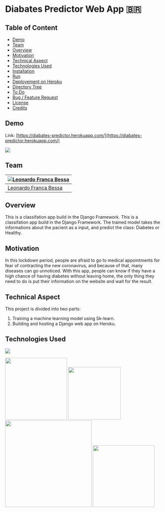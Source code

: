 # Diabates Predictor Web App :brazil: 

## Table of Content
  * [Demo](#demo)
  * [Team](#team)
  * [Overview](#overview)
  * [Motivation](#motivation)
  * [Technical Aspect](#technical-aspect)
  * [Technologies Used](#technologies-used)
  * [Installation](#installation)
  * [Run](#run)
  * [Deployement on Heroku](#deployement-on-heroku)
  * [Directory Tree](#directory-tree)
  * [To Do](#to-do)
  * [Bug / Feature Request](#bug---feature-request)
  * [License](#license)
  * [Credits](#credits)

## Demo
Link: [https://diabates-predictor.herokuapp.com/](https://diabates-predictor.herokuapp.com/)

[![](https://i.imgur.com/54J9Prl.png)](https://diabates-predictor.herokuapp.com/)

## Team
[![Leonardo França Bessa](https://avatars2.githubusercontent.com/u/22757584?s=460&u=34b2e3fde44b13d47ce00e372cf66db078a8e300&v=4)](https://www.linkedin.com/in/leonardo-fran%C3%A7a-2246641a3/) |
-|
[Leonardo França Bessa](https://www.linkedin.com/in/leonardo-fran%C3%A7a-2246641a3/) |)

## Overview
This is a classifation app build in the Django Framework. This is a classifation app build in the Django Framework. The trained model takes the informations about the pacient as a input, and predict the class: Diabetes or Healthy.

## Motivation
In this lockdown period, people are afraid to go to medical appointments for fear of contracting the new coronavirus, and because of that, many diseases can go unnoticed. With this app, people can know if they have a high chance of having diabetes without leaving home, the only thing they need to do is put their information on the website and wait for the result.

## Technical Aspect
This project is divided into two parts:
1. Training a machine learning model using Sk-learn.
2. Building and hosting a Django web app on Heroku.

## Technologies Used

![](https://forthebadge.com/images/badges/made-with-python.svg)

[<img target="_blank" src="https://upload.wikimedia.org/wikipedia/commons/thumb/0/05/Scikit_learn_logo_small.svg/1280px-Scikit_learn_logo_small.svg.png" width=200>](https://scikit-learn.org/stable/) [<img target="_blank" src="https://cdn.iconscout.com/icon/free/png-512/django-2-282855.png" width=170>](https://www.djangoproject.com/) [<img target="_blank" src="https://rapids.ai/assets/images/xgboost_logo.png" width=280>](https://xgboost.readthedocs.io/en/latest/) [<img target="_blank" src="https://cdn.iconscout.com/icon/free/png-512/heroku-5-569467.png" width=200>](https://dashboard.heroku.com/apps) 
